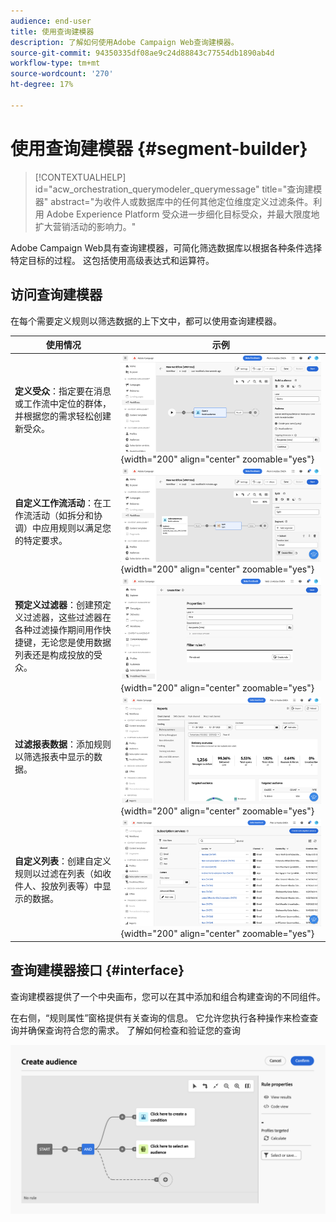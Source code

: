 ```yaml
---
audience: end-user
title: 使用查询建模器
description: 了解如何使用Adobe Campaign Web查询建模器。
source-git-commit: 94350335df08ae9c24d88843c77554db1890ab4d
workflow-type: tm+mt
source-wordcount: '270'
ht-degree: 17%

---
```


# 使用查询建模器 {#segment-builder}


>[!CONTEXTUALHELP]
>id="acw_orchestration_querymodeler_querymessage"
>title="查询建模器"
>abstract="为收件人或数据库中的任何其他定位维度定义过滤条件。利用 Adobe Experience Platform 受众进一步细化目标受众，并最大限度地扩大营销活动的影响力。"

Adobe Campaign Web具有查询建模器，可简化筛选数据库以根据各种条件选择特定目标的过程。 这包括使用高级表达式和运算符。

## 访问查询建模器

在每个需要定义规则以筛选数据的上下文中，都可以使用查询建模器。

| 使用情况 | 示例 |
|  ---  |  ---  |
| **定义受众**：指定要在消息或工作流中定位的群体，并根据您的需求轻松创建新受众。 | ![](assets/access-audience.png){width="200" align="center" zoomable="yes"} |
| **自定义工作流活动**：在工作流活动（如拆分和协调）中应用规则以满足您的特定要求。 | ![](assets/access-workflow.png){width="200" align="center" zoomable="yes"} |
| **预定义过滤器**：创建预定义过滤器，这些过滤器在各种过滤操作期间用作快捷键，无论您是使用数据列表还是构成投放的受众。 | ![](assets/access-predefined-filter.png){width="200" align="center" zoomable="yes"} |
| **过滤报表数据**：添加规则以筛选报表中显示的数据。 | ![](assets/access-reports.png){width="200" align="center" zoomable="yes"} |
| **自定义列表**：创建自定义规则以过滤在列表（如收件人、投放列表等）中显示的数据。 | ![](assets/access-lists.png){width="200" align="center" zoomable="yes"} |



<!--**Dynamize content**: make your content dynamic by creating conditions that define which content should be displayed to different recipients, ensuring personalized and relevant messaging.

+++Example

![](assets/access-audience.png)

 +++
-->


## 查询建模器接口 {#interface}

查询建模器提供了一个中央画布，您可以在其中添加和组合构建查询的不同组件。

在右侧，“规则属性”窗格提供有关查询的信息。 它允许您执行各种操作来检查查询并确保查询符合您的需求。 了解如何检查和验证您的查询

![](assets/query-interface.png)

